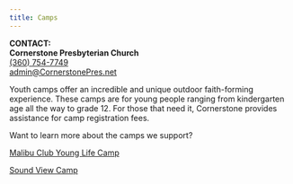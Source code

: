 ```yaml
---
title: Camps
---
```

**CONTACT:**\
**Cornerstone Presbyterian Church**\
   [(360) 754-7749](tel:360-754-7749)\
   [admin@CornerstonePres.net](mailto:admin@cornerstonepres.net)

Youth camps offer an incredible and unique outdoor faith-forming experience. These camps are for young people ranging from kindergarten age all the way to grade 12. For those that need it, Cornerstone provides assistance for camp registration fees.

Want to learn more about the camps we support?

[Malibu Club Young Life Camp](https://malibuclub.younglife.org/)

[Sound View Camp](http://www.soundviewcamp.com/)
